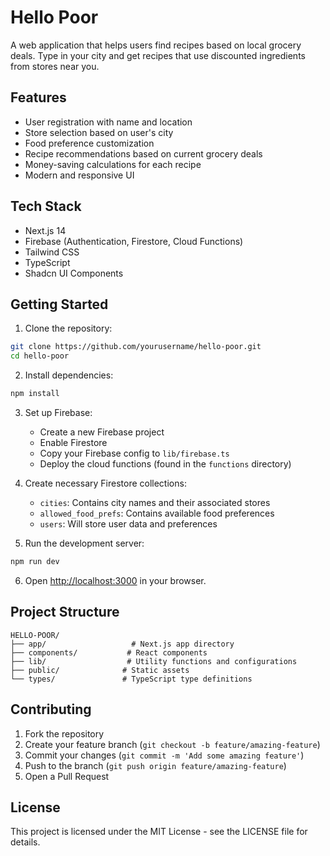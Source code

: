 # Hello Poor

A web application that helps users find recipes based on local grocery deals. Type in your city and get recipes that use discounted ingredients from stores near you.

## Features

- User registration with name and location
- Store selection based on user's city
- Food preference customization
- Recipe recommendations based on current grocery deals
- Money-saving calculations for each recipe
- Modern and responsive UI

## Tech Stack

- Next.js 14
- Firebase (Authentication, Firestore, Cloud Functions)
- Tailwind CSS
- TypeScript
- Shadcn UI Components

## Getting Started

1. Clone the repository:
```bash
git clone https://github.com/yourusername/hello-poor.git
cd hello-poor
```

2. Install dependencies:
```bash
npm install
```

3. Set up Firebase:
   - Create a new Firebase project
   - Enable Firestore
   - Copy your Firebase config to `lib/firebase.ts`
   - Deploy the cloud functions (found in the `functions` directory)

4. Create necessary Firestore collections:
   - `cities`: Contains city names and their associated stores
   - `allowed_food_prefs`: Contains available food preferences
   - `users`: Will store user data and preferences

5. Run the development server:
```bash
npm run dev
```

6. Open [http://localhost:3000](http://localhost:3000) in your browser.

## Project Structure

```
HELLO-POOR/
├── app/                   # Next.js app directory
├── components/           # React components
├── lib/                  # Utility functions and configurations
├── public/              # Static assets
└── types/               # TypeScript type definitions
```

## Contributing

1. Fork the repository
2. Create your feature branch (`git checkout -b feature/amazing-feature`)
3. Commit your changes (`git commit -m 'Add some amazing feature'`)
4. Push to the branch (`git push origin feature/amazing-feature`)
5. Open a Pull Request

## License

This project is licensed under the MIT License - see the LICENSE file for details.
